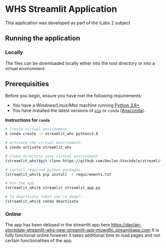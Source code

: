 # WHS Streamlit Application
This application was developed as part of the iLabs 2 subject

## Running the application




### Locally
The files can be downloaded locally either into the root directory or into a virtual environment. 
## Prerequisities

Before you begin, ensure you have met the following requirements:

* You have a _Windows/Linux/Mac_ machine running [Python 3.8+](https://www.python.org/).
* You have installed the latest versions of [`pip`](https://pip.pypa.io/en/stable/installing/) or `conda` ([Anaconda](https://www.anaconda.com/distribution/)).


**Instructions for `conda`**

```bash
# Create virtual environment
$ conda create -n streamlit_whs python=3.8

# Activate the virtual environment:
$ conda activate streamlit_whs

# clone directory into virtual environment
(streamlit_whs)$git clone https://github.com/Declan-Stockdale/streamlit_whs_new

# install required python packages
(streamlit_whs)$ pip install -r requirements.txt

# Run the app
(streamlit_whs)$ streamlit streamlit_app.py

# To deactivate (when you're done):
(streamlit_whs)$ conda deactivate
```



### Online
The app has been deloyed in the streamlit app here https://declan-stockdale-streamlit-whs-new-streamlit-app-muwg9c.streamlitapp.com
It is fully functional online however it takes additional time to load pages and run certain functionalities of the app.

